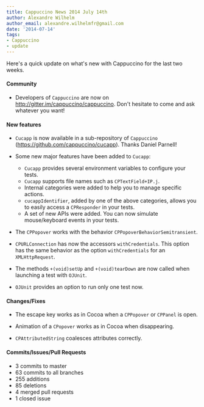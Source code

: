 ```yaml
---
title: Cappuccino News 2014 July 14th
author: Alexandre Wilhelm
author_email: alexandre.wilhelmfr@gmail.com
date: '2014-07-14'
tags:
- Cappuccino
- update
---
```


Here's a quick update on what's new with Cappuccino for the last two weeks.

#### Community

- Developers of `Cappuccino` are now on http://gitter.im/cappuccino/cappuccino. Don't hesitate to come and ask whatever you want!

#### New features

- `Cucapp` is now available in a sub-repository of `Cappuccino` (https://github.com/cappuccino/cucapp). Thanks Daniel Parnell!

- Some new major features have been added to `Cucapp`:
    * `Cucapp` provides several environment variables to configure your tests.
    * `Cucapp` supports file names such as `CPTextField+IP.j`.
    * Internal categories were added to help you to manage specific actions.
    * `cucappIdentifier`, added by one of the above categories, allows you to easily access a `CPResponder` in your tests.
    * A set of new APIs were added. You can now simulate mouse/keyboard events in your tests.

- The `CPPopover` works with the behavior `CPPopoverBehaviorSemitransient`.

- `CPURLConnection` has now the accessors `withCredentials`. This option has the same behavior as the option `withCredentials` for an `XMLHttpRequest`.

- The methods `+(void)setUp` and `+(void)tearDown` are now called when launching a test with `OJUnit`.

- `OJUnit` provides an option to run only one test now.

#### Changes/Fixes

- The escape key works as in Cocoa when a `CPPopover` or `CPPanel` is open.

- Animation of a `CPopover` works as in Cocoa when disappearing.

- `CPAttributedString` coalesces attributes correctly.

#### Commits/Issues/Pull Requests

* 3 commits to master
* 63 commits to all branches
* 255 additions
* 85 deletions
* 4 merged pull requests
* 1 closed issue
